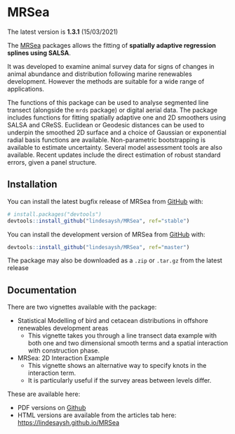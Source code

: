 
<!-- README.md is generated from README.Rmd. Please edit that file -->

# MRSea

The latest version is **1.3.1** (15/03/2021)

The [MRSea](https://lindesaysh.github.io/MRSea) packages allows the fitting of **spatially adaptive regression
splines using SALSA**.

It was developed to examine animal survey data for signs of changes in
animal abundance and distribution following marine renewables
development. However the methods are suitable for a wide range of
applications.

The functions of this package can be used to analyse segmented line
transect (alongside the `mrds` package) or digital aerial data. The
package includes functions for fitting spatially adaptive one and 2D
smoothers using SALSA and CReSS. Euclidean or Geodesic distances can be
used to underpin the smoothed 2D surface and a choice of Gaussian or
exponential radial basis functions are available. Non-parametric
bootstrapping is available to estimate uncertainty. Several model
assessment tools are also available. Recent updates include the direct
estimation of robust standard errors, given a panel structure.

## Installation

You can install the latest bugfix release of MRSea from
[GitHub](https://github.com/lindesaysh/MRSea) with:

``` r
# install.packages("devtools")
devtools::install_github("lindesaysh/MRSea", ref="stable")
```

You can install the development version of MRSea from
[GitHub](https://github.com/lindesaysh/MRSea) with:

``` r
devtools::install_github("lindesaysh/MRSea", ref="master")
```

The package may also be downloaded as a `.zip` or `.tar.gz` from the
latest release

## Documentation

There are two vignettes available with the package:

-   Statistical Modelling of bird and cetacean distributions in offshore
    renewables development areas
    -   This vignette takes you through a line transect data example
        with both one and two dimensional smooth terms and a spatial
        interaction with construction phase.
-   MRSea: 2D Interaction Example
    -   This vignette shows an alternative way to specify knots in the
        interaction term.
    -   It is particularly useful if the survey areas between levels
        differ.

These are available here:

-   PDF versions on
    [Github](https://github.com/lindesaysh/MRSea/tree/master/inst/docs)
-   HTML versions are available from the articles tab here: https://lindesaysh.github.io/MRSea
